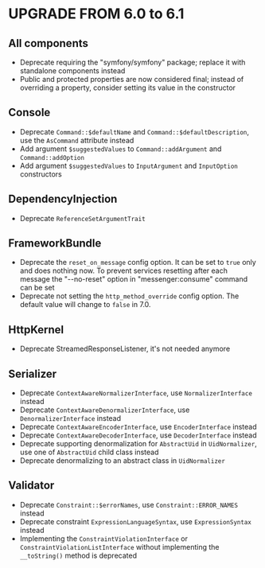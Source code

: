UPGRADE FROM 6.0 to 6.1
=======================

All components
--------------

 * Deprecate requiring the "symfony/symfony" package; replace it with standalone components instead
 * Public and protected properties are now considered final;
   instead of overriding a property, consider setting its value in the constructor

Console
-------

 * Deprecate `Command::$defaultName` and `Command::$defaultDescription`, use the `AsCommand` attribute instead
 * Add argument `$suggestedValues` to `Command::addArgument` and `Command::addOption`
 * Add argument `$suggestedValues` to `InputArgument` and `InputOption` constructors

DependencyInjection
-------------------

 * Deprecate `ReferenceSetArgumentTrait`

FrameworkBundle
---------------

 * Deprecate the `reset_on_message` config option. It can be set to `true` only and does nothing now.
   To prevent services resetting after each message the "--no-reset" option in "messenger:consume" command can be set
 * Deprecate not setting the `http_method_override` config option. The default value will change to `false` in 7.0.

HttpKernel
----------

 * Deprecate StreamedResponseListener, it's not needed anymore

Serializer
----------

 * Deprecate `ContextAwareNormalizerInterface`, use `NormalizerInterface` instead
 * Deprecate `ContextAwareDenormalizerInterface`, use `DenormalizerInterface` instead
 * Deprecate `ContextAwareEncoderInterface`, use `EncoderInterface` instead
 * Deprecate `ContextAwareDecoderInterface`, use `DecoderInterface` instead
 * Deprecate supporting denormalization for `AbstractUid` in `UidNormalizer`, use one of `AbstractUid` child class instead
 * Deprecate denormalizing to an abstract class in `UidNormalizer`

Validator
---------

 * Deprecate `Constraint::$errorNames`, use `Constraint::ERROR_NAMES` instead
 * Deprecate constraint `ExpressionLanguageSyntax`, use `ExpressionSyntax` instead
 * Implementing the `ConstraintViolationInterface` or `ConstraintViolationListInterface`
   without implementing the `__toString()` method is deprecated

